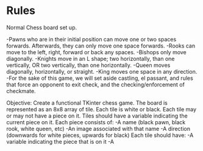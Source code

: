 # Rules
Normal Chess board set up.

-Pawns who are in their initial position can move one or two spaces forwards. Afterwards, they can only move one space forwards.
-Rooks can move to the left, right, forward or back any spaces.
-Bishops only move diagonally.
-Knights move in an L shape; two horizontally, than one vertically, OR two vertically, than one horizontally.
-Queen moves diagonally, horizontally, or straight.
-King moves one space in any direction.
-For the sake of this game, we will set aside castling, el passant, and rules that force an opponent to exit check, and the checking/enforcement of checkmate.

Objective: Create a functional TKinter chess game.
The board is represented as an 8x8 array of tile.
Each tile is white or black.
Each tile may or may not have a piece on it.
Tiles should have a variable indicating the current piece on it.
Each piece consists of:
-A name (black pawn, black rook, white queen, etc)
-An image associated with that name
-A direction (downwards for white pieces, upwards for black)
Each tile should have:
-A variable indicating the piece that is on it
-A 